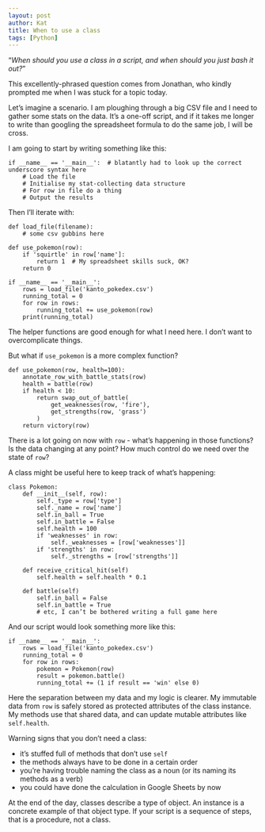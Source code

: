 ```yaml
---
layout: post
author: Kat
title: When to use a class
tags: [Python]
---
```

“_When should you use a class in a script, and when should you just bash it out?_”

This excellently-phrased question comes from Jonathan, who kindly prompted me when I was stuck for a topic today.

Let’s imagine a scenario. I am ploughing through a big CSV file and I need to gather some stats on the data. It’s a one-off script, and if it takes me longer to write than googling the spreadsheet formula to do the same job, I will be cross. 

I am going to start by writing something like this:

```
if __name__ == '__main__':  # blatantly had to look up the correct underscore syntax here
    # Load the file
    # Initialise my stat-collecting data structure
    # For row in file do a thing
    # Output the results    
```

Then I’ll iterate with:

```
def load_file(filename):
    # some csv gubbins here

def use_pokemon(row):
    if 'squirtle' in row['name']:
        return 1  # My spreadsheet skills suck, OK?
    return 0

if __name__ == '__main__':  
    rows = load_file('kanto_pokedex.csv')
    running_total = 0
    for row in rows:
        running_total += use_pokemon(row)
    print(running_total)    
```

The helper functions are good enough for what I need here. I don’t want to overcomplicate things.

But what if `use_pokemon` is a more complex function?

```
def use_pokemon(row, health=100):
    annotate_row_with_battle_stats(row)
    health = battle(row)
    if health < 10:
        return swap_out_of_battle(
            get_weaknesses(row, 'fire'), 
            get_strengths(row, 'grass')
        )        
    return victory(row)
```

There is a lot going on now with `row` - what’s happening in those functions? Is the data changing at any point? How much control do we need over the state of `row`?

A class might be useful here to keep track of what’s happening:

```
class Pokemon:
    def __init__(self, row):
        self._type = row['type']
        self._name = row['name']
        self.in_ball = True
        self.in_battle = False
        self.health = 100
        if 'weaknesses' in row:
            self._weaknesses = [row['weaknesses']]
        if 'strengths' in row:
            self._strengths = [row['strengths']]

    def receive_critical_hit(self)
        self.health = self.health * 0.1

    def battle(self)        
        self.in_ball = False
        self.in_battle = True
        # etc, I can’t be bothered writing a full game here
```

And our script would look something more like this:

```
if __name__ == '__main__':  
    rows = load_file('kanto_pokedex.csv')
    running_total = 0
    for row in rows:
        pokemon = Pokemon(row)
        result = pokemon.battle()        
        running_total += (1 if result == 'win' else 0)
```

Here the separation between my data and my logic is clearer. My immutable data from `row` is safely stored as protected attributes of the class instance. My methods use that shared data, and can update mutable attributes like `self.health`.

Warning signs that you don’t need a class:
- it’s stuffed full of methods that don’t use `self`
- the methods always have to be done in a certain order
- you’re having trouble naming the class as a noun (or its naming its methods as a verb)
- you could have done the calculation in Google Sheets by now

At the end of the day, classes describe a type of object. An instance is a concrete example of that  object type. If your script is a sequence of steps, that is a procedure, not a class. 
